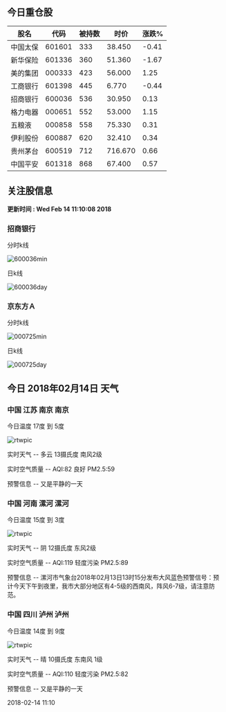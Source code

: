 
## 今日重仓股 

|股名|代码|被持数|时价|涨跌%|
|---|---|---|---|---|
|中国太保|601601|333|38.450|-0.41|
|新华保险|601336|360|51.360|-1.67|
|美的集团|000333|423|56.000|1.25|
|工商银行|601398|445|6.770|-0.44|
|招商银行|600036|536|30.950|0.13|
|格力电器|000651|552|53.000|1.15|
|五粮液|000858|558|75.330|0.31|
|伊利股份|600887|620|32.410|0.34|
|贵州茅台|600519|712|716.670|0.66|
|中国平安|601318|868|67.400|0.57|

## 关注股信息
**更新时间 : Wed Feb 14 11:10:08 2018**
### 招商银行 
分时k线

![600036min](http://image.sinajs.cn/newchart/min/n/sh600036.gif)

日k线

![600036day](http://image.sinajs.cn/newchart/daily/n/sh600036.gif)

### 京东方Ａ 
分时k线

![000725min](http://image.sinajs.cn/newchart/min/n/sz000725.gif)

日k线

![000725day](http://image.sinajs.cn/newchart/daily/n/sz000725.gif)
## 今日 2018年02月14日 天气
### 中国 江苏 南京 南京

今日温度 17度 到 5度

![rtwpic](http://app1.showapi.com/weather/icon/day/01.png)

实时天气 -- 多云 13摄氏度 南风2级

实时空气质量 -- AQI:82 良好 PM2.5:59

预警信息 -- 又是平静的一天
    
### 中国 河南 漯河 漯河

今日温度 15度 到 3度

![rtwpic](http://app1.showapi.com/weather/icon/day/02.png)

实时天气 -- 阴 12摄氏度 东风2级

实时空气质量 -- AQI:119 轻度污染 PM2.5:89

预警信息 -- 漯河市气象台2018年02月13日13时15分发布大风蓝色预警信号：预计今天下午到夜里，我市大部分地区有4-5级的西南风，阵风6-7级，请注意防范。
    
### 中国 四川 泸州 泸州

今日温度 14度 到 9度

![rtwpic](http://app1.showapi.com/weather/icon/day/00.png)

实时天气 -- 晴 10摄氏度 东南风 1级

实时空气质量 -- AQI:110 轻度污染 PM2.5:82

预警信息 -- 又是平静的一天
    
2018-02-14 11:10